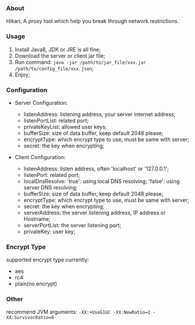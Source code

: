 ### About
Hikari, A proxy tool which help you break through network restrictions.

### Usage
1. Install Java8, JDK or JRE is all fine;
2. Download the server or client jar file;
3. Run command: ```java -jar /path/to/jar_file/xxx.jar /path/to/config_file/xxx.json```;
4. Enjoy;

### Configuration
* Server Configuration:
  * listenAddress: listening address, your server internet address;
  * listenPortList: related port;
  * privateKeyList: allowed user keys;
  * bufferSize: size of data buffer, keep default 2048 please;
  * encryptType: which encrypt type to use, must be same with server;
  * secret: the key when encrypting;

* Client Configuration:
  * listenAddress: listen address, often 'localhost' or '127.0.0.1';
  * listenPort: related port;
  * localDnsResolve: 'true': using local DNS resolving; 'false': using server DNS resolving;
  * bufferSize: size of data buffer, keep default 2048 please;
  * encryptType: which encrypt type to use, must be same with server;
  * secret: the key when encrypting;
  * serverAddress: the server listening address, IP address or Hostname;
  * serverPortList: the server listening port;
  * privateKey: user key;
  
### Encrypt Type
supported encrypt type currently:

  * aes
  * rc4
  * plain(no encrypt)

### Other
recommend JVM arguments: ```-XX:+UseG1GC -XX:NewRatio=2 -XX:SurvivorRatio=6```
